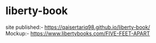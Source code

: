 # liberty-book
site published:- https://qaisertariq98.github.io/liberty-book/
<br>
Mockup:- https://www.libertybooks.com/FIVE-FEET-APART
